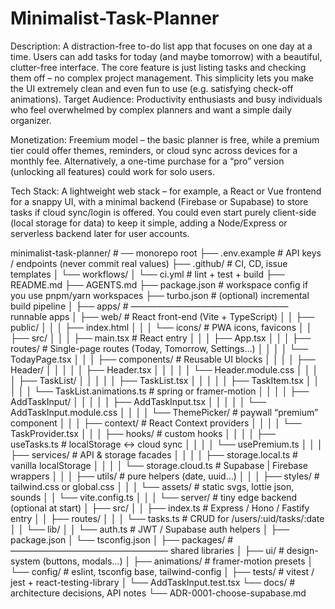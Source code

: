 # Minimalist-Task-Planner

Description: A distraction-free to-do list app that focuses on one day at a time. Users can add tasks for today (and maybe tomorrow) with a beautiful, clutter-free interface. The core feature is just listing tasks and checking them off – no complex project management. This simplicity lets you make the UI extremely clean and even fun to use (e.g. satisfying check-off animations).
Target Audience: Productivity enthusiasts and busy individuals who feel overwhelmed by complex planners and want a simple daily organizer.

Monetization: Freemium model – the basic planner is free, while a premium tier could offer themes, reminders, or cloud sync across devices for a monthly fee. Alternatively, a one-time purchase for a “pro” version (unlocking all features) could work for solo users.

Tech Stack: A lightweight web stack – for example, a React or Vue frontend for a snappy UI, with a minimal backend (Firebase or Supabase) to store tasks if cloud sync/login is offered. You could even start purely client-side (local storage for data) to keep it simple, adding a Node/Express or serverless backend later for user accounts.

minimalist-task-planner/               # ── monorepo root
├── .env.example                       # API keys / endpoints (never commit real values)
├── .github/                           # CI, CD, issue templates
│   └── workflows/
│       └── ci.yml                     # lint + test + build
├── README.md
├── AGENTS.md
├── package.json                       # workspace config if you use pnpm/yarn workspaces
├── turbo.json                         # (optional) incremental build pipeline
│
├── apps/                              # —————————————————— runnable apps
│   ├── web/                           # React front-end (Vite + TypeScript)
│   │   ├── public/
│   │   │   ├── index.html
│   │   │   └── icons/                 # PWA icons, favicons
│   │   ├── src/
│   │   │   ├── main.tsx               # React entry
│   │   │   ├── App.tsx
│   │   │   ├── routes/                # Single-page routes (Today, Tomorrow, Settings…)
│   │   │   │   └── TodayPage.tsx
│   │   │   ├── components/            # Reusable UI blocks
│   │   │   │   ├── Header/
│   │   │   │   │   ├── Header.tsx
│   │   │   │   │   └── Header.module.css
│   │   │   │   ├── TaskList/
│   │   │   │   │   ├── TaskList.tsx
│   │   │   │   │   ├── TaskItem.tsx
│   │   │   │   │   └── TaskList.animations.ts   # spring or framer-motion
│   │   │   │   ├── AddTaskInput/
│   │   │   │   │   ├── AddTaskInput.tsx
│   │   │   │   │   └── AddTaskInput.module.css
│   │   │   │   └── ThemePicker/        # paywall “premium” component
│   │   │   ├── context/               # React Context providers
│   │   │   │   └── TaskProvider.tsx
│   │   │   ├── hooks/                 # custom hooks
│   │   │   │   ├── useTasks.ts        # localStorage ↔ cloud sync
│   │   │   │   └── usePremium.ts
│   │   │   ├── services/              # API & storage facades
│   │   │   │   ├── storage.local.ts   # vanilla localStorage
│   │   │   │   └── storage.cloud.ts   # Supabase | Firebase wrappers
│   │   │   ├── utils/                 # pure helpers (date, uuid…)
│   │   │   ├── styles/                # tailwind.css or global.css
│   │   │   └── assets/                # static svgs, lottie json, sounds
│   │   └── vite.config.ts
│   │
│   └── server/                        # tiny edge backend (optional at start)
│       ├── src/
│       │   ├── index.ts               # Express / Hono / Fastify entry
│       │   ├── routes/
│       │   │   └── tasks.ts           # CRUD for /users/:uid/tasks/:date
│       │   └── lib/
│       │       └── auth.ts            # JWT / Supabase auth helpers
│       ├── package.json
│       └── tsconfig.json
│
├── packages/                          # —————————————————— shared libraries
│   ├── ui/                            # design-system (buttons, modals…)
│   ├── animations/                    # framer-motion presets
│   └── config/                        # eslint, tsconfig base, tailwind-config
│
├── tests/                             # vitest / jest + react-testing-library
│   └── AddTaskInput.test.tsx
└── docs/                              # architecture decisions, API notes
    └── ADR-0001-choose-supabase.md
